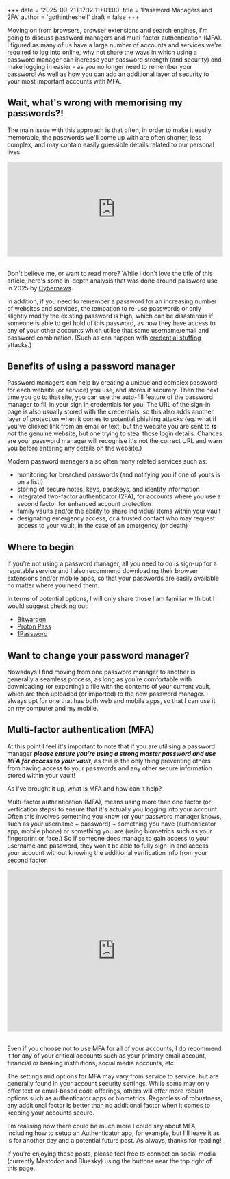 +++
date = '2025-09-21T17:12:11+01:00'
title = 'Password Managers and 2FA'
author = 'gothintheshell'
draft = false
+++

Moving on from browsers, browser extensions and search engines, I'm going to discuss password managers and multi-factor authentication (MFA). I figured as many of us have a large number of accounts and services we're required to log into online, why not share the ways in which using a password manager can increase your password strength (and security) and make logging in easier - as you no longer need to remember your password! As well as how you can add an additional layer of security to your most important accounts with MFA. 

## Wait, what's wrong with memorising my passwords?!

The main issue with this approach is that often, in order to make it easily memorable, the passwords we'll come up with are often shorter, less complex, and may contain easily guessible details related to our personal lives. 

<div style="width:100%;height:0;padding-bottom:44%;position:relative;"><iframe src="https://giphy.com/embed/xT0GqJfdLcrcpSbZf2" width="100%" height="100%" style="position:absolute" frameBorder="0" class="giphy-embed" allowFullScreen></iframe></div><br> 

Don't believe me, or want to read more? While I don't love the title of this article, here's some in-depth analysis that was done around password use in 2025 by [Cybernews](https://cybernews.com/security/password-leak-study-unveils-2025-trends-reused-and-lazy/).

In addition, if you need to remember a password for an increasing number of websites and services, the tempation to re-use passwords or only slightly modify the existing password is high, which can be disasterous if someone is able to get hold of this password, as now they have access to any of your other accounts which utilise that same username/email and password combination. (Such as can happen with [credential stuffing](https://owasp.org/www-community/attacks/Credential_stuffing) attacks.)

## Benefits of using a password manager

Password managers can help by creating a unique and complex password for each website (or service) you use, and stores it securely. Then the next time you go to that site, you can use the auto-fill feature of the password manager to fill in your sign in credentials for you! The URL of the sign-in page is also usually stored with the credentials, so this also adds another layer of protection when it comes to potential phishing attacks (eg. what if you've clicked link from an email or text, but the website you are sent to ***is not*** the genuine website, but one trying to steal those login details. Chances are your password manager will recognise it's not the correct URL and warn you before entering any details on the website.)

Modern password managers also often many related services such as: 
- monitoring for breached passwords (and notifying you if one of yours is on a list!) 
- storing of secure notes, keys, passkeys, and identity information
- integrated two-factor authenticator (2FA), for accounts where you use a second factor for enhanced account protection
- family vaults and/or the ability to share individual items within your vault
- designating emergency access, or a trusted contact who may request access to your vault, in the case of an emergency (or death)

## Where to begin

If you’re not using a password manager, all you need to do is sign-up for a reputable service and I also recommend downloading their browser extensions and/or mobile apps, so that your passwords are easily available no matter where you need them. 

In terms of potential options, I will only share those I am familiar with but I would suggest checking out: 
- [Bitwarden](https://bitwarden.com) 
- [Proton Pass](https://proton.me/pass)
- [1Password](https://1password.com)

## Want to change your password manager?

Nowadays I find moving from one password manager to another is generally a seamless process, as long as you’re comfortable with downloading (or exporting) a file with the contents of your current vault, which are then uploaded (or imported) to the new password manager. I always opt for one that has both web and mobile apps, so that I can use it on my computer and my mobile.

## Multi-factor authentication (MFA)

At this point I feel it's important to note that if you are utilising a password manager ***please ensure you’re using a strong master password and use MFA for access to your vault***, as this is the only thing preventing others from having access to your passwords and any other secure information stored within your vault!

As I've brought it up, what is MFA and how can it help? 

Multi-factor authentication (MFA), means using more than one factor (or verfication steps) to ensure that it's actually you logging into your account. Often this involves something you know (or your password manager knows, such as your username + password) + something you have (authenticator app, mobile phone) or something you are (using biometrics such as your fingerprint or face.) So if someone does manage to gain access to your username and password, they won't be able to fully sign-in and access your account without knowing the additional verification info from your second factor. 

<div style="width:100%;height:0;padding-bottom:75%;position:relative;"><iframe src="https://giphy.com/embed/fnuSiwXMTV3zmYDf6k" width="100%" height="100%" style="position:absolute" frameBorder="0" class="giphy-embed" allowFullScreen></iframe></div><br> 

Even if you choose not to use MFA for all of your accounts, I do recommend it for any of your critical accounts such as your primary email account, financial or banking institutions, social media accounts, etc.

The settings and options for MFA may vary from service to service, but are generally found in your account security settings. While some may only offer text or email-based code offerings, others will offer more robust options such as authenticator apps or biometrics. Regardless of robustness, any additional factor is better than no additional factor when it comes to keeping your accounts secure. 

I'm realising now there could be much more I could say about MFA, including how to setup an Authenticator app, for example, but I'll leave it as is for another day and a potential future post. As always, thanks for reading! 

If you're enjoying these posts, please feel free to connect on social media (currently Mastodon and Bluesky) using the buttons near the top right of this page.